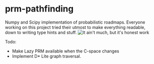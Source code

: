 # prm-pathfinding
Numpy and Scipy implementation of probabilistic roadmaps. Everyone working on this project tried their utmost to make everything readable, down to writing type hints and stuff.
![It ain't much, but it's honest work](https://i.kym-cdn.com/entries/icons/original/000/028/021/work.jpg)

Todo: 
* Make Lazy PRM available when the C-space changes
* Implement D* Lite graph traversal.
